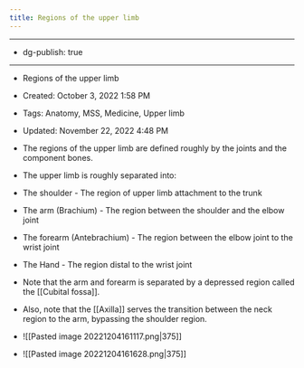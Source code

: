 ```yaml
---
title: Regions of the upper limb
---
```


- --

- dg-publish: true

- --

- Regions of the upper limb

- Created: October 3, 2022 1:58 PM

- Tags: Anatomy, MSS, Medicine, Upper limb

- Updated: November 22, 2022 4:48 PM

- The regions of the upper limb are defined roughly by the joints and the component bones.

- The upper limb is roughly separated into:

- The shoulder - The region of upper limb attachment to the trunk

- The arm (Brachium) - The region between the shoulder and the elbow joint

- The forearm (Antebrachium) - The region between the elbow joint to the wrist joint

- The Hand - The region distal to the wrist joint

- Note that the arm and forearm is separated by a depressed region called the [[Cubital fossa]].

- Also, note that the [[Axilla]] serves the transition between the neck region to the arm, bypassing the shoulder region.

- ![[Pasted image 20221204161117.png|375]]

- ![[Pasted image 20221204161628.png|375]]
